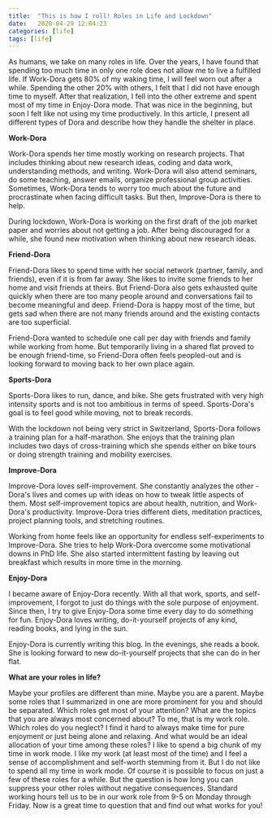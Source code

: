 ```yaml
---
title:  "This is how I roll! Roles in Life and Lockdown"
date:   2020-04-29 12:04:23
categories: [life]
tags: [life]
---
```


As humans, we take on many roles in life. Over the years, I have found that spending too much time in only one role does not allow me to live a fulfilled life. If Work-Dora gets 80% of my waking time, I will feel worn out after a while. Spending the other 20% with others, I felt that I did not have enough time to myself. After that realization, I fell into the other extreme and spent most of my time in Enjoy-Dora mode. That was nice in the beginning, but soon I felt like not using my time productively. In this article, I present all different types of Dora and describe how they handle the shelter in place.

**Work-Dora**

Work-Dora spends her time mostly working on research projects. That includes thinking about new research ideas, coding and data work, understanding methods, and writing. Work-Dora will also attend seminars, do some teaching, answer emails, organize professional group activities. Sometimes, Work-Dora tends to worry too much about the future and procrastinate when facing difficult tasks. But then, Improve-Dora is there to help.

During lockdown, Work-Dora is working on the first draft of the job market paper and worries about not getting a job. After being discouraged for a while, she found new motivation when thinking about new research ideas.

**Friend-Dora**

Friend-Dora likes to spend time with her social network (partner, family, and friends), even if it is from far away. She likes to invite some friends to her home and visit friends at theirs. But Friend-Dora also gets exhausted quite quickly when there are too many people around and conversations fail to become meaningful and deep. Friend-Dora is happy most of the time, but gets sad when there are not many friends around and the existing contacts are too superficial.

Friend-Dora wanted to schedule one call per day with friends and family while working from home. But temporarily living in a shared flat proved to be enough friend-time, so Friend-Dora often feels peopled-out and is looking forward to moving back to her own place again.

**Sports-Dora**

Sports-Dora likes to run, dance, and bike. She gets frustrated with very high intensity sports and is not too ambitious in terms of speed. Sports-Dora's goal is to feel good while moving, not to break records.

With the lockdown not being very strict in Switzerland, Sports-Dora follows a training plan for a half-marathon. She enjoys that the training plan includes two days of cross-training which she spends either on bike tours or doing strength training and mobility exercises.

**Improve-Dora**

Improve-Dora loves self-improvement. She constantly analyzes the other -Dora's lives and comes up with ideas on how to tweak little aspects of them. Most self-improvement topics are about health, nutrition, and Work-Dora's productivity. Improve-Dora tries different diets, meditation practices, project planning tools, and stretching routines.

Working from home feels like an opportunity for endless self-experiments to Improve-Dora. She tries to help Work-Dora overcome some motivational downs in PhD life. She also started intermittent fasting by leaving out breakfast which results in more time in the morning.

**Enjoy-Dora**

I became aware of Enjoy-Dora recently. With all that work, sports, and self-improvement, I forgot to just do things with the sole purpose of enjoyment. Since then, I try to give Enjoy-Dora some time every day to do something for fun. Enjoy-Dora loves writing, do-it-yourself projects of any kind, reading books, and lying in the sun.

Enjoy-Dora is currently writing this blog. In the evenings, she reads a book. She is looking forward to new do-it-yourself projects that she can do in her flat.

**What are your roles in life?** 

Maybe your profiles are different than mine. Maybe you are a parent. Maybe some roles that I summarized in one are more prominent for you and should be separated. Which roles get most of your attention? What are the topics that you are always most concerned about? To me, that is my work role. Which roles do you neglect? I find it hard to always make time for pure enjoyment or just being alone and relaxing. And what would be an ideal allocation of your time among these roles? I like to spend a big chunk of my time in work mode. I like my work (at least most of the time) and I feel a sense of accomplishment and self-worth stemming from it. But I do not like to spend all my time in work mode. Of course it is possible to focus on just a few of these roles for a while. But the question is how long you can suppress your other roles without negative consequences. Standard working hours tell us to be in our work role from 9-5 on Monday through Friday. Now is a great time to question that and find out what works for you!
